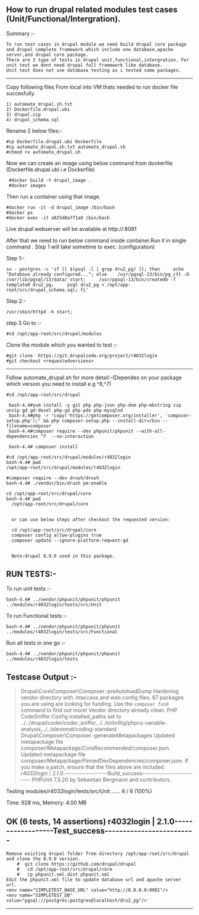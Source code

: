 
How to run drupal related modules test cases (Unit/Functional/Intergration).
-------------

Summary :-
    
    To run test cases in drupal module we need build drupal core package and drupal complete framework which include one database,apache server,and drupal core package.
    There are 3 type of tests in drupal unit,functional,intergration. For unit test we dont need drupal full framework like database.
    Unit test does not use database testing as i tested some packages.
 
*************************

Copy following files From local into VM thats needed to run docker file succesfully.

    1) automate_drupal.sh.txt
    2) Dockerfile.drupal.ubi
    3) drupal.zip
    4) drupal_schema.sql

Rename 2 below files:-

    #cp Dockerfile.drupal.ubi Dockerfile
    #cp automate_drupal.sh.txt automate_drupal.sh
    #chmod +x automate_drupal.sh
     

Now we can create an image  using below command from dockerfile (Dockerfile.drupal.ubi i.e Dockerfile)
  
     #docker build -t drupal_image .
     #docker images
 
 
Then run a container using that image.

    #docker run -it -d drupal_image /bin/bash
    #docker ps
    #docker exec -it a025d0a771a8 /bin/bash

Live drupal webserver will be available at http://<ip>:8081

After that we need to run below command inside container.Run it in single command . 
Step 1 will take sometime to exec. (configuration)

Step 1:- 

    su - postgres -c 'if [[ $(psql -l | grep dru2_pg) ]]; then     echo "Database already configured..."; else    /usr/pgsql-13/bin/pg_ctl -D /var/lib/pgsql/13/data/ start;     /usr/pgsql-13/bin/createdb -T template0 dru2_pg;     psql dru2_pg < /opt/app-root/src/drupal_schema.sql; fi'

Step 2:-

    /usr/sbin/httpd -k start;


step 3 Go to :-

    #cd /opt/app-root/src/drupal/modules

Clone the module which you wanted to test :-

    #git clone  https://git.drupalcode.org/project/r4032login
    #git checkout <requestedversions>   
----  
Follow automate_drupal.sh for more detail:-(Dependes on your package which version you need to install e.g ^8,^7)
  
    #cd /opt/app-root/src/drupal
    
     bash-4.4#yum install -y git php php-json php-dom php-mbstring zip unzip gd gd-devel php-gd php-pdo php-mysqlnd
     bash-4.4#php -r "copy('https://getcomposer.org/installer', 'composer-setup.php');" && php composer-setup.php --install-dir=/bin --filename=composer
     bash-4.4#composer require --dev phpunit/phpunit --with-all-dependencies ^7  --no-interaction

     bash-4.4# composer install
    
    #cd /opt/app-root/src/drupal/modules/r4032login
    bash-4.4# pwd
    /opt/app-root/src/drupal/modules/r4032login

    #composer require --dev drush/drush
    bash-4.4# ./vendor/bin/drush pm:enable   

    cd /opt/app-root/src/drupal/core
    bash-4.4# pwd
      /opt/app-root/src/drupal/core
	  
	  
	  or can use below steps after checkout the requested version:
	  
	  cd /opt/app-root/src/drupal/core
	  composer config allow-plugins true
	  composer update --ignore-platform-req=ext-gd
	  
	  
      Note:drupal 8.9.0 used in this package.
 
RUN TESTS:- 
----------

To run unit tests :-      

    bash-4.4# ../vendor/phpunit/phpunit/phpunit ../modules/r4032login/tests/src/Unit
    
To run Functional tests :-      

    bash-4.4# ../vendor/phpunit/phpunit/phpunit ../modules/r4032login/tests/src/Functional
   
Run all tests in one go :-
    
    bash-4.4# ../vendor/phpunit/phpunit/phpunit ../modules/r4032login/tests
    
    
Testcase Output :-
--------------------------------
> Drupal\Core\Composer\Composer::preAutoloadDump
Hardening vendor directory with .htaccess and web.config files.
67 packages you are using are looking for funding.
Use the `composer fund` command to find out more!
Vendor directory already clean.
PHP CodeSniffer Config installed_paths set to ../../drupal/coder/coder_sniffer,../../sirbrillig/phpcs-variable-analysis,../../slevomat/coding-standard
> Drupal\Composer\Composer::generateMetapackages
Updated metapackage file composer/Metapackage/CoreRecommended/composer.json.
Updated metapackage file composer/Metapackage/PinnedDevDependencies/composer.json.
If you make a patch, ensure that the files above are included.
r4032login  |  2.1.0 ------------------Build_success-------------------------
PHPUnit 7.5.20 by Sebastian Bergmann and contributors.

Testing modules/r4032login/tests/src/Unit
......                                                              6 / 6 (100%)

Time: 928 ms, Memory: 4.00 MB

OK (6 tests, 14 assertions)
r4032login  |  2.1.0------------------Test_success-------------------------
---------------------------------------------------------------------------
      
    Remove existing drupal folder from directory /opt/app-root/src/drupal and clone the 8.9.0 version.
        #  git clone https://github.com/drupal/drupal  
        #   cd /opt/app-root/src/drupal/core
        #   cp phpunit.xml.dist phpunit.xml
    Edit the phpunit.xml file to update database url and apache server url.
    <env name="SIMPLETEST_BASE_URL" value="http://0.0.0.0:8081"/>
    <env name="SIMPLETEST_DB" value="pgsql://postgres:postgres@localhost/dru2_pg"/>
    
-------